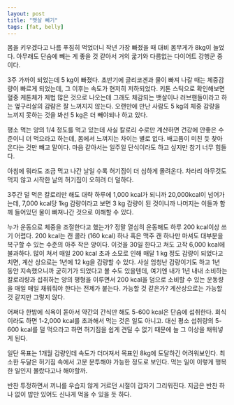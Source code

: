 ```yaml
---
layout: post
title: "뱃살 빼기"
tags: [fat, belly]
---
```


몸을 키우겠다고 나름 푸짐히 먹었더니 작년 가장 빠졌을 때 대비 몸무게가 8kg이 늘었다. 아무래도 단숨에 빼는 게 좋을 것 같아서 거의 굶기와 다름없는 다이어트 강행군 중이다.

3주 가까이 되었는데 5 kg이 빠졌다. 초반기에 글리코겐과 물이 빠져 나갈 때는 체중감량이 빠르게 되었는데, 그 이후는 속도가 현저히 저하되었다. 키톤 스틱으로 확인해보면 혈중 케톤체가 제법 많은 것으로 나오는데 그래도 체감되는 뱃살이나 러브핸들이라고 하는 옆구리살의 감럄은 잘 느껴지지 않는다. 오랜만에 만난 사람도 5 kg의 체중 감량을 느끼지 못하는 것을 봐선 5 kg은 더 빼야되나 하고 있다.

평소 먹는 양의 1/4 정도를 먹고 있는데 사실 칼로리 수로만 계산하면 건강에 안좋은 수준이니 더 먹으라고 하는데, 몸에서 느껴지는 차이는 별로 없다. 배고픔이 미친 듯 찾아온다는 것만 빼고 말이다. 마음 같아서는 일주일 단식이라도 하고 싶지만 참기 너무 힘들다.

아침에 뭐라도 조금 먹고 나간 날일 수록 허기짐이 더 심하게 몰려온다. 차라리 아무것도 먹지 않고 시작한 날의 허기짐이 오히려 더 덜하다.

3주간 덜 먹은 칼로리만 해도 대략 하루에 1,000 kcal가 되니까 20,000kcal이 넘어가는데, 7,000 kcal당 1kg 감량이라고 보면 3 kg 감량이 된 것이니까 나머지는 이들과 함께 들어있던 물이 빠져나간 것으로 이해할 수 있다. 

누가 운동으로 체중을 조절한다고 했는가? 정말 열심히 운동해도 하루 200 kcal이상 쓰기 어렵다. 200 kcal는 캔 콜라 (160 kcal) 하나 혹은 맥주 캔 하나만 마셔도 대부분을 복구할 수 있는 수준의 아주 작은 양이다. 이것을 30일 한다고 쳐도 고작 6,000 kcal에 불과하다. 많이 쳐서 매일 200 kcal 초과 소모로 인해 매달 1 kg 정도 감량이 되었다고 치면, 계산 상으로는 1년에 12 kg을 감량할 수 있다. 사실 엄청난 감량이기도 하고 1년 동안 지속했으니까 굳히기가 되었다고 볼 수도 있을텐데, 여기엔 내가 1년 내내 소비하는 칼로리량과 섭취하는 양의 평형을 이루면서 200 kcal을 덤으로 소비할 수 있는 운동량을 매일 매일 채워줘야 한다는 전제가 붙는다. 가능할 것 같은가? 계산상으로는 가능할 것 같지만 그렇지 않다.

어쩌다 한밤에 식욕이 돋아서 약간의 간식만 해도 5-600 kcal은 단숨에 섭취한다. 회식이라도 하면 1-2,000 kcal를 초과해서 먹는 것은 일도 아니고. 대신 평소 섭취량의 5-600 kcal를 덜 먹으라고 하면 허기짐을 쉽게 견딜 수 없기 때문에 늘 그 이상을 채워넣게 된다. 

일단 목표는 1개월 감량인데 속도가 더뎌져서 목표인 8kg에 도달하긴 어려워보인다. 최소한 두달은 허기짐 속에서 고분 분투해야 가능한 정도로 보인다. 먹는 일이 이렇게 행복한 일인지 몰랐다고나 해야할까. 

반찬 투정하면서 끼니를 우습지 않게 거르던 시절이 갑자기 그리워진다. 지금은 반찬 하나 없이 밥만 있어도 신나게 먹을 수 있을 듯 하다. 